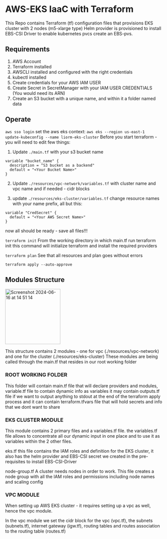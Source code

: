 # AWS-EKS IaaC with Terraform

This Repo contains Terraform (tf) configuration files that provisions EKS cluster with 2 nodes (m5-xlarge type)
Helm provider is provisioned to install EBS-CSI Driver to enable kubernetes pvcs create an EBS-pvs.

## Requirements

1. AWS Account
2. Terraform installed
3. AWSCLI installed and configured with the right credentials
4. kubectl installed
5. Create credentials for your AWS IAM USER
6. Create Secret in SecretManager with your IAM USER CREDENTIALS (You would need its ARN)
7. Create an S3 bucket with a unique name, and within it a folder named data

## Operate

```aws sso login```
set the aws eks context: ```aws eks --region us-east-1 update-kubeconfig --name liorm-eks-cluster```
Before you start terraform - you will need to edit few things:

1. Update ```./main.tf``` with your s3 bucket name

```
variable "bucket_name" {
  description = "S3 bucket as a backend"
  default = "<Your Bucket Name>"
}
```

2. Update ```./resources/vpc-network/variables.tf```
with cluster name and vpc name and if needed - cidr blocks

3. update ```./resources/eks-cluster/variables.tf```
change resource names with your name prefix, all but this:

```
variable "CredSecret" {
  default = "<Your AWS Secret Name>"
}
```

now all should be ready - save all files!!!



```terraform init```
From the working directory in which main.tf run terraform init
this command will initialize terraform and install the required providers

```terraform plan```
See that all resources and plan goes without errors

```terraform apply --auto-approve```


## Modules Structure
<img width="177" alt="Screenshot 2024-06-16 at 14 51 14" src="https://github.com/liormilliger/jfrog-terraform-aws-eks/assets/64707466/79d08ced-40a3-4b6d-bb74-cbc2dd6abb98">

This structure contains 2 modules - one for vpc (./resources/vpc-network) and one for the cluster (./resources/eks-cluster)
These modules are being called through the main.tf that resides in our root working folder

### ROOT WORKING FOLDER

This folder will contain main.tf file that will declare providers and modules,
variable.tf file to contain dynamic info as variables
it may contain outputs.tf file if we want to output anything to stdout at the end of the terraform apply process
and it can contain terraform.tfvars file that will hold secrets and info that we dont want to share

### EKS CLUSTER MODULE

This module contains 2 primary files and a variables.tf file.
the variables.tf file allows to concentrate all our dynamic input in one place and to use it
as variables within the 2 other files.

eks.tf
this file contains the IAM roles and definition for the EKS cluster,
it also has the helm provider and EBS-CSI secret we created in the pre-requisites to install EBS-CSI-Driver 

node-group.tf
A cluster needs nodes in order to work. This file creates a node group with all the IAM roles and permissions
including node names and scaling config

### VPC MODULE
When setting up AWS EKS cluster - it requires setting up a vpc as well, hence the vpc module.

In the vpc module we set the cidr block for the vpc (vpc.tf), the subnets (subnets.tf), internet gateway (igw.tf), routing tables and routes association to the routing table (routes.tf)

